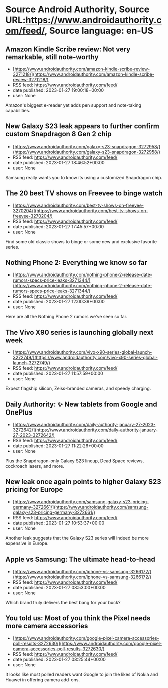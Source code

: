 # Source Android Authority, Source URL:https://www.androidauthority.com/feed/, Source language: en-US

## Amazon Kindle Scribe review: Not very remarkable, still note-worthy
 - [https://www.androidauthority.com/amazon-kindle-scribe-review-3271218/](https://www.androidauthority.com/amazon-kindle-scribe-review-3271218/)
 - RSS feed: https://www.androidauthority.com/feed/
 - date published: 2023-01-27 19:00:18+00:00
 - user: None

Amazon's biggest e-reader yet adds pen support and note-taking capabilities.

## New Galaxy S23 leak appears to further confirm custom Snapdragon 8 Gen 2 chip
 - [https://www.androidauthority.com/galaxy-s23-snapdragon-3272958/](https://www.androidauthority.com/galaxy-s23-snapdragon-3272958/)
 - RSS feed: https://www.androidauthority.com/feed/
 - date published: 2023-01-27 18:46:52+00:00
 - user: None

Samsung really wants you to know its using a customized Snapdragon chip.

## The 20 best TV shows on Freevee to binge watch
 - [https://www.androidauthority.com/best-tv-shows-on-freevee-3270204/](https://www.androidauthority.com/best-tv-shows-on-freevee-3270204/)
 - RSS feed: https://www.androidauthority.com/feed/
 - date published: 2023-01-27 17:45:57+00:00
 - user: None

Find some old classic shows to binge or some new and exclusive favorite series.

## Nothing Phone 2: Everything we know so far
 - [https://www.androidauthority.com/nothing-phone-2-release-date-rumors-specs-price-leaks-3271344/](https://www.androidauthority.com/nothing-phone-2-release-date-rumors-specs-price-leaks-3271344/)
 - RSS feed: https://www.androidauthority.com/feed/
 - date published: 2023-01-27 12:00:39+00:00
 - user: None

Here are all the Nothing Phone 2 rumors we've seen so far.

## The Vivo X90 series is launching globally next week
 - [https://www.androidauthority.com/vivo-x90-series-global-launch-3272749/](https://www.androidauthority.com/vivo-x90-series-global-launch-3272749/)
 - RSS feed: https://www.androidauthority.com/feed/
 - date published: 2023-01-27 11:57:59+00:00
 - user: None

Expect flagship silicon, Zeiss-branded cameras, and speedy charging.

## Daily Authority: ✨ New tablets from Google and OnePlus
 - [https://www.androidauthority.com/daily-authority-january-27-2023-3272642/](https://www.androidauthority.com/daily-authority-january-27-2023-3272642/)
 - RSS feed: https://www.androidauthority.com/feed/
 - date published: 2023-01-27 11:22:26+00:00
 - user: None

Plus the Snapdragon-only Galaxy S23 lineup, Dead Space reviews, cockroach lasers, and more.

## New leak once again points to higher Galaxy S23 pricing for Europe
 - [https://www.androidauthority.com/samsung-galaxy-s23-pricing-germany-3272661/](https://www.androidauthority.com/samsung-galaxy-s23-pricing-germany-3272661/)
 - RSS feed: https://www.androidauthority.com/feed/
 - date published: 2023-01-27 10:53:37+00:00
 - user: None

Another leak suggests that the Galaxy S23 series will indeed be more expensive in Europe.

## Apple vs Samsung: The ultimate head-to-head
 - [https://www.androidauthority.com/iphone-vs-samsung-3266172/](https://www.androidauthority.com/iphone-vs-samsung-3266172/)
 - RSS feed: https://www.androidauthority.com/feed/
 - date published: 2023-01-27 08:53:00+00:00
 - user: None

Which brand truly delivers the best bang for your buck?

## You told us: Most of you think the Pixel needs more camera accessories
 - [https://www.androidauthority.com/google-pixel-camera-accessories-poll-results-3272630/](https://www.androidauthority.com/google-pixel-camera-accessories-poll-results-3272630/)
 - RSS feed: https://www.androidauthority.com/feed/
 - date published: 2023-01-27 08:25:44+00:00
 - user: None

It looks like most polled readers want Google to join the likes of Nokia and Huawei in offering camera add-ons.
